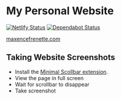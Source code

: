 # My Personal Website

[![Netlify Status](https://api.netlify.com/api/v1/badges/0a3f5a66-2cf6-4084-ba72-56055842bb3d/deploy-status)](https://app.netlify.com/sites/maxencefrenette/deploys)
[![Dependabot Status](https://api.dependabot.com/badges/status?host=github&repo=maxencefrenette/maxencefrenette.com)](https://dependabot.com)

[maxencefrenette.com](https://maxencefrenette.com)

## Taking Website Screenshots

- Install the [Minimal Scollbar extension](https://chrome.google.com/webstore/detail/minimal-scrollbar/ekopmclclddpoipchmcbhifohhbmjafd).
- View the page in full screen
- Wait for scrollbar to disappear
- Take screenshot
